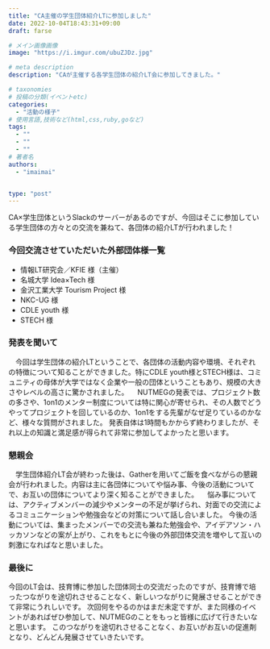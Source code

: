 ```yaml
---
title: "CA主催の学生団体紹介LTに参加しました"
date: 2022-10-04T18:43:31+09:00
draft: farse

# メイン画像画像
image: "https://i.imgur.com/ubuZJDz.jpg"

# meta description
description: "CAが主催する各学生団体の紹介LT会に参加してきました。"

# taxonomies
# 投稿の分類(イベントetc)
categories:
  - "活動の様子"
# 使用言語,技術など(html,css,ruby,goなど)
tags:
  - ""
  - ""
  - ""
# 著者名
authors:
  - "imaimai"


type: "post"
---
```

CA×学生団体というSlackのサーバーがあるのですが、今回はそこに参加している学生団体の方々との交流を兼ねて、各団体の紹介LTが行われました！

### 今回交流させていただいた外部団体様一覧

- 情報LT研究会／KFIE 様（主催）
- 名城大学 Idea×Tech 様
- 金沢工業大学 Tourism Project 様
- NKC-UG 様
- CDLE youth 様
- STECH 様

### 発表を聞いて

　今回は学生団体の紹介LTということで、各団体の活動内容や環境、それぞれの特徴について知ることができました。特にCDLE youth様とSTECH様は、コミュニティの母体が大学ではなく企業や一般の団体ということもあり、規模の大きさやレベルの高さに驚かされました。
　NUTMEGの発表では、プロジェクト数の多さや、1on1のメンター制度については特に関心が寄せられ、その人数でどうやってプロジェクトを回しているのか、1on1をする先輩がなぜ足りているのかなど、様々な質問がされました。
 発表自体は1時間もかからず終わりましたが、それ以上の知識と満足感が得られて非常に参加してよかったと思います。

### 懇親会

　学生団体紹介LT会が終わった後は、Gatherを用いてご飯を食べながらの懇親会が行われました。内容は主に各団体についてや悩み事、今後の活動についてで、お互いの団体についてより深く知ることができました。
　悩み事については、アクティブメンバーの減少やメンターの不足が挙げられ、対面での交流によるコミュニケーションや勉強会などの対策について話し合いました。
 今後の活動については、集まったメンバーでの交流も兼ねた勉強会や、アイデアソン・ハッカソンなどの案が上がり、これをもとに今後の外部団体交流を増やして互いの刺激になればなと思いました。

### 最後に

 今回のLT会は、技育博に参加した団体同士の交流だったのですが、技育博で培ったつながりを途切れさせることなく、新しいつながりに発展させることができて非常にうれしいです。
 次回何をやるのかはまだ未定ですが、また同様のイベントがあればぜひ参加して、NUTMEGのことをもっと皆様に広げて行きたいなと思います。
 このつながりを途切れさせることなく、お互いがお互いの促進剤となり、どんどん発展させていきたいです。
